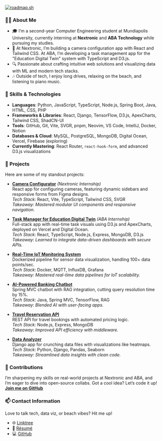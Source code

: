[![roadmap.sh](https://roadmap.sh/card/tall/67a29f6ef863343482fe2f28?variant=dark)](https://roadmap.sh)

### 👨‍💻 About Me
- 🎓 I’m a second-year Computer Engineering student at Mundiapolis University, currently interning at **Nextronic** and **ABA Technology** while pursuing my studies.
- 🌱 At Nextronic, I’m building a camera configuration app with React and Tailwind CSS. At ABA, I’m developing a task management app for the "Education Digital Twin" system with TypeScript and D3.js.
- 🔍 Passionate about crafting intuitive web solutions and visualizing data with ML and modern tech stacks.
- 🎶 Outside of tech, I enjoy long drives, relaxing on the beach, and listening to piano music.

### 🔧 Skills & Technologies
- **Languages**: Python, JavaScript, TypeScript, Node.js, Spring Boot, Java, HTML, CSS, PHP
- **Frameworks & Libraries**: React, Django, TensorFlow, D3.js, ApexCharts, Tailwind CSS, ShadCN-UI
- **Tools**: GitHub, Git, Vite, SVGR, pnpm, Neovim, VS Code, IntelliJ, Docker, Notion
- **Databases & Cloud**: MySQL, PostgreSQL, MongoDB, Digital Ocean, Vercel, Firebase (exploring)
- **Currently Mastering**: React Router, `react-hook-form`, and advanced D3.js visualizations

### 🌟 Projects
Here are some of my standout projects:

- **[Camera Configurator](https://github.com/thejokers69/NextCor-camera-Configurator.git)** *(Nextronic Internship)*  
  React app for configuring cameras, featuring dynamic sidebars and responsive forms from Figma designs.  
  *Tech Stack*: React, Vite, TypeScript, Tailwind CSS, SVGR  
  *Takeaway*: *Mastered modular UI components and responsive navigation.*

- **[Task Manager for Education Digital Twin](https://github.com/thejokers69/ProjectOfInternship.git)** *(ABA Internship)*  
  Full-stack app with real-time task visuals using D3.js and ApexCharts, deployed on Vercel and Digital Ocean.  
  *Tech Stack*: React, TypeScript, Node.js, Express, MongoDB, D3.js  
  *Takeaway*: *Learned to integrate data-driven dashboards with secure APIs.*

- **[Real-Time IoT Monitoring System](https://github.com/thejokers69/Dockerized-IoT-Dataflow)**  
  Dockerized pipeline for sensor data visualization, handling 100+ data points/sec.  
  *Tech Stack*: Docker, MQTT, InfluxDB, Grafana  
  *Takeaway*: *Mastered real-time data pipelines for IoT scalability.*

- **[AI-Powered Banking Chatbot](https://github.com/thejokers69/E-bank-Chatbot)**  
  Spring MVC chatbot with RAG integration, cutting query resolution time by 15%.  
  *Tech Stack*: Java, Spring MVC, TensorFlow, RAG  
  *Takeaway*: *Blended AI with user-facing apps.*

- **[Travel Reservation API](https://github.com/thejokers69/travel-reservation-api)**  
  REST API for travel bookings with automated pricing logic.  
  *Tech Stack*: Node.js, Express, MongoDB  
  *Takeaway*: *Improved API efficiency with middleware.*

- **[Data Analyzer](https://github.com/thejokers69/analyseur_donnees)**  
  Django app for crunching data files with visualizations like heatmaps.  
  *Tech Stack*: Python, Django, Pandas, Seaborn  
  *Takeaway*: *Streamlined data insights with clean code.*

### 🤝 Contributions
I’m sharpening my skills on real-world projects at Nextronic and ABA, and I’m eager to dive into open-source collabs. Got a cool idea? Let’s code it up!  
**[Join me on GitHub](https://github.com/thejokers69)**

### 📫 Contact Information
Love to talk tech, data viz, or beach vibes? Hit me up!  
- 🌐 [Linktree](https://linktr.ee/MohamedLakssir)  
- 📄 [Résumé](https://drive.google.com/file/d/178SSUX4DYWFuUmVl5LgS98bGfGxi-9c2/view?usp=sharing)  
- 💻 [GitHub](https://github.com/thejokers69)
